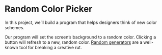 # Random Color Picker
In this project, we’ll build a program that helps designers think of new color schemes.

Our program will set the screen’s background to a random color. Clicking a button will refresh to a new, random color. [Random generators](https://en.wikipedia.org/wiki/Oblique_Strategies) are a well-known tool for breaking a creative rut.